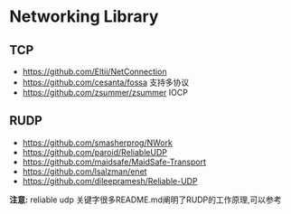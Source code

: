 # Networking Library

## TCP
* https://github.com/Eltii/NetConnection
* https://github.com/cesanta/fossa 支持多协议
* https://github.com/zsummer/zsummer IOCP


## RUDP
* https://github.com/smasherprog/NWork
* https://github.com/paroid/ReliableUDP
* https://github.com/maidsafe/MaidSafe-Transport
* https://github.com/lsalzman/enet
* https://github.com/dileepramesh/Reliable-UDP

**注意:** reliable udp 关键字很多README.md阐明了RUDP的工作原理,可以参考